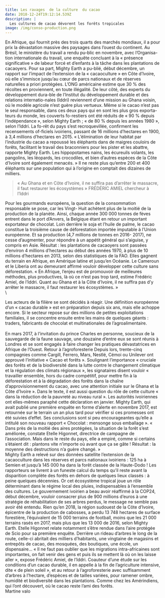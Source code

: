 ```yaml
---
title: Les ravages  de la culture  du cacao
date: 2018-12-24T19:12:14.539Z
description: |
  Les cultures de cacao dévorent les forêts tropicales
image: /img/conso-production.png
---
```

En Afrique, qui fournit près des trois quarts des marchés mondiaux, il a pour prix la dévastation massive des paysages dans l’ouest du continent. Au Brésil, le ministère du travail a rendu pu-blic en novembre, avec l’Organisa-tion internationale du travail, une enquête concluant à la « présence significative » de labeur forcé et d’enfants à la tâche dans les plantations de cacaoyers.Pour sa part, Mighty Earth a pu-blié, début décembre, un rapport sur l’impact de l’extension de la « cacaoculture » en Côte d’Ivoire, où elle s’immisce jusqu’au cœur de parcs nationaux et de réserves naturelles a priori protégées. L’ONG américaine estime que 30 % des récoltes en proviennent, en toute illégalité. De leur côté, des experts du développement dura-ble de l’Institut du développement durable et des relations internatio-nales (Iddri) reviennent d’une mission au Ghana voisin, où le modèle agricole n’est guère plus vertueux.Même si le cacao n’est pas le seul responsable, dans ces deux pays qui en sont les plus gros exporta-teurs du monde, les couverts fo-restiers ont été réduits de « 90 % depuis l’indépendance », selon Mighty Earth ; « de 80 % depuis les années 1980 », selon l’Iddri. La fo-rêt du pays s’est recroquevillée, confirment les recensements of-ficiels ivoiriens, passant de 16 millions d’hectares en 1900, à 3,4 millions d’hectares en 2015.« L’élimination de leur habitat par l’industrie du cacao a repoussé les éléphants dans de maigres couloirs de forêts, facilitant le travail des braconniers pour les pister et les abattre, rapporte Mighty Earth. Les hippopotames nains, lesécureuils volants, les pangolins, les léopards, les crocodiles, et biend’autres espèces de la Côte d’Ivoire sont également menacés. » Il nereste plus qu’entre 200 et 400 éléphants sur une population qui àl’origine en comptait des dizaines de milliers.



> « Au Ghana eten Côte d’Ivoire,il ne suffira pasd’arrêterle massacre,il faut restaurerles écosystèmes »FRÉDÉRIC AMIELchercheur à l’Iddri

Pour les gourmands européens,la question de la consommationresponsable se pose, car les Vingt-Huit achètent plus de la moitié dela production de la planète. Ainsi,chaque année 300 000 tonnes defèves entrent dans le port d’Anvers,la Belgique étant en retourun important exportateur de chocolat.Loin derrière le soja et l’huilede palme, le cacao constitue latroisième cause de déforestationimportée imputable à l’Unioneuropéenne. Et sa production(4,7 millions de tonnes en 2016-2017), ne cesse d’augmenter, pourrépondre à un appétit général quis’aiguise, y compris en Asie.Résultat : les plantations de cacaoyerssont passées d’environ4 millions d’hectares au début desannées 1970, à plus de 10 millionsd’hectares en 2013, selon des statistiquesde la FAO. Elles gagnentdu terrain en Afrique, en Amériquelatine et jusqu’en Océanie. LeCameroun et le Liberia ont au demeurantaffirmé vouloir développercette culture sans déforestation.« En Afrique, l’enjeu est depromouvoir de meilleures méthodes,plus productives, là où ce n’estpas trop tard, estime FrédéricAmiel, de l’Iddri. Quant au Ghanaet à la Côte d’Ivoire, il ne suffira pasd’y arrêter le massacre, il faut restaurerles écosystèmes. »\
\
Les acteurs de la filière se sont décidés à réagir. Une définition européenne d’un « cacao durable» est en préparation depuis six ans, mais elle achoppe encore. Si le secteur repose sur des millions de petites exploitations familiales,il se concentre ensuite entre les mains de quelques géants : traders,fabricants de chocolat et multinationales de l’agroalimentaire. \
\
En mars 2017, à l’invitationdu prince Charles en personne, soucieux de la sauvegarde de lafaune sauvage, une douzaine d’entre eux se sont réunis à Londres et se sont engagés à faire changer les pratiques dévastatrices en Afrique de l’Ouest.Retour à l’agroforesterieDepuis lors, trente-cinq compagniescomme Cargill, Ferrero,Mars, Nestlé, Cémoi ou Unileveront approuvé l’initiative « Cacao etforêts ». Soulignant l’importance« cruciale des forêts et de la biodiversitédans la lutte contre le changementclimatique et la régulationdes climats régionaux », les signatairesdisent vouloir « travailler ensemble,hors du cadre compétitif,pour mettre fin à la déforestation età la dégradation des forêts dans lachaîne d’approvisionnement du cacao,avec une attention initiale surle Ghana et la Côte d’Ivoire ». Dans le texte, il est aussi question durôle de cette culture « dans la réductionde la pauvreté au niveaurural ». Les autorités ivoiriennesont elles-mêmes paraphé cettedéclaration en janvier.Mighty Earth, qui avait publiéune première enquête en formed’alerte en novembre 2017, est retournéesur le terrain un an plustard pour vérifier si ces promessesont été suivies d’effet. Ses conclusionssont si peu encourageantesqu’elle a intitulé son nouveaurapport « Chocolat : mensongesous emballage ». « Dans près de la moitié des aires protégées, la situation de la forêt s’est améliorée,constate Etelle Higonnet, directricede campagne de l’association. Mais dans le reste du pays,elle a empiré, comme si certainss’étaient dit : plantons vite n’importe où avant que ça se gâte ! Résultat: la moyenne des destructionsn’a guère changé. »\
Mighty Earth a relevé sur des données satellite l’extension de lacacaoculture dans les réserves etparcs nationaux ivoiriens : 125 ha à Semien et jusqu’à 145 000 ha dansla forêt classée de la Haute-Dodo ! Les rapporteurs se livrent à un funeste calcul du temps qu’il reste avant la disparition complète des forêts en dehors de quelques lieux classés : à peine quelques décennies. Or cet écosystème tropical joue un rôle déterminant dans le régime local des pluies, indispensablesà l’ensemble des cultures. Le gouvernement ivoirien a beau avoir réaffirmé à la COP24,début décembre, vouloir consacrerplus de 900 millions d’eurosà une stratégie de réhabilitationde ses arbres perdus, le messagene semble pas avoir été entendu.Rien qu’en 2018, la région sudouestde la Côte d’Ivoire, épicentrede la production de cabosses, aperdu 13 748 hectares de surfaceforestière, l’équivalent de15 000 terrains de football, moinsque les 21 000 terrains rasésen 2017, mais plus que les 13 000de 2016, selon Mighty Earth.Etelle Higonnet relate notamments’être rendue dans l’aire protégéede Scio pour sa première enquête.Derrière un rideau d’arbresle long de la route, celle-ci abritaitdes milliers d’habitants, une vingtainede magasins et entrepôts decacao, des mosquées, des boutiques,une école, un dispensaire…« Il ne faut pas oublier que les migrationsintra-africaines sont importantes, on fait venir des gens et puis ils se mettent là où on les laisse aller », expose Frédéric Amiel, de l’Iddri. Coauteur d’une étude surles conditions d’un cacao durable,il en appelle à la fin de l’agriculture intensive, dite « de plein soleil», et au retour à l’agroforesterieavec suffisamment d’arbres à l’hectare, d’espèces et de tailles variées,pour ramener ombre, humiditéet biodiversité dans les plantations.Comme chez les Amérindiens,qui l’ont découvert, où le cacaoreste l’ami des forêts. \
Martine valo
